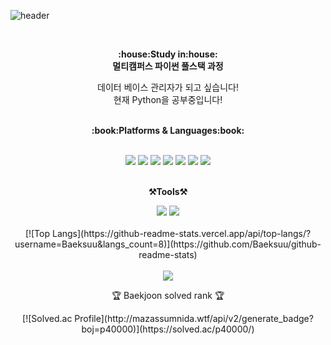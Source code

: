![header](https://capsule-render.vercel.app/api?type=wave&color=auto&height=300&section=header&text=Let's%20Go%20Baeksuu&fontSize=90)

<br>

<p align="center">
   <Strong>:house:Study in:house:</Strong><br><Strong>멀티캠퍼스 파이썬 풀스택 과정</Strong><br> </p>

<p align="center">데이터 베이스 관리자가 되고 싶습니다!<br>현재 Python을 공부중입니다!
<br><br>
</p>

<p align="center">
    <Strong>:book:Platforms & Languages:book:</Strong><br>
    
</p>

<br>

<div align="center">
	<img src="https://img.shields.io/badge/Python-3776AB?style=flat&logo=python&logoColor=white" />
	<img src="https://img.shields.io/badge/HTML5-E34F26?style=flat&logo=HTML5&logoColor=white" />
	<img src="https://img.shields.io/badge/CSS3-1572B6?style=flat&logo=CSS3&logoColor=white" />
  <img src="https://img.shields.io/badge/MySQL-4479A1?style=flat&logo=MySQL&logoColor=white" />
  <img src="https://img.shields.io/badge/Bootstrap-7952B3?style=flat&logo=Bootstrap&logoColor=white" />
  <img src="https://img.shields.io/badge/JavaScript-F7DF1E?style=flat&logo=JavaScript&logoColor=white" />
  <img src="https://img.shields.io/badge/Django-092E20?style=flat&logo=Django&logoColor=white" />
</div>

<br>

<p align="center">
    <Strong>⚒️Tools⚒️</Strong><br>
    
</p>

<div align="center">
	<img src="https://img.shields.io/badge/Visual Studio Code-007ACC?style=flat&logo=Visual Studio Code&logoColor=white" />
	<img src="https://img.shields.io/badge/Github-181717?style=flat&logo=GitHub&logoColor=white" />
</div>

<br>
<div align="center">
[![Top Langs](https://github-readme-stats.vercel.app/api/top-langs/?username=Baeksuu&langs_count=8)](https://github.com/Baeksuu/github-readme-stats)<br><br>
<img src="https://github-readme-stats.vercel.app/api?username=Baeksuu&show_icons=true">

<br>
<p>🏆 Baekjoon solved rank 🏆</p>
[![Solved.ac Profile](http://mazassumnida.wtf/api/v2/generate_badge?boj=p40000)](https://solved.ac/p40000/)
</div>
